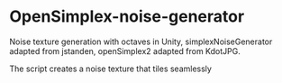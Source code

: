 # OpenSimplex-noise-generator

Noise texture generation with octaves in Unity, simplexNoiseGenerator adapted from jstanden, openSimplex2 adapted from KdotJPG.

The script creates a noise texture that tiles seamlessly
